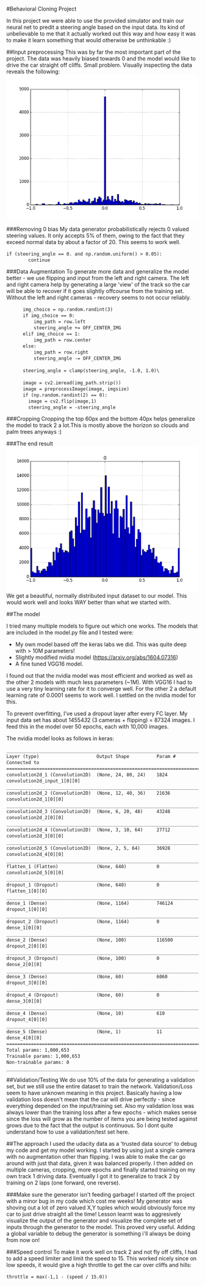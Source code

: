 
#Behavioral Cloning Project

In this project we were able to use the provided simulator and train our neural net to predit a steering angle based on the input data. Its kind of unbelievable to me that it actually worked out this way and how easy it was to make it learn something that would otherwise be unthinkable :) 

##Input preprocessing
This was by far the most important part of the project. The data was heavily biased towards 0 and the model would like to drive the car straight off cliffs. Small problem. Visually inspecting the data reveals the following:
![Original dataset, heavily zero biased](./original_dataset.png)

###Removing 0 bias
My data generator probabilistically rejects 0 valued steering values. It only accepts 5% of them, owing to the fact that they exceed normal data by about a factor of 20. This seems to work well.
```
if (steering_angle == 0. and np.random.uniform() > 0.05):
        continue
```

###Data Augmentation
To generate more data and generalize the model better - we use flipping and input from the left and right camera. The left and right camera help by generating a large 'view' of the track so the car will be able to recover if it goes slightly offcourse from the training set. Without the left and right cameras - recovery seems to not occur reliably. 
```
      img_choice = np.random.randint(3)
      if img_choice == 0:
          img_path = row.left
          steering_angle += OFF_CENTER_IMG
      elif img_choice == 1:
          img_path = row.center
      else:
          img_path = row.right
          steering_angle -= OFF_CENTER_IMG

      steering_angle = clamp(steering_angle, -1.0, 1.0)\
      
      image = cv2.imread(img_path.strip())
      image = preprocessImage(image, imgsize)
      if (np.random.randint(2) == 0):
        image = cv2.flip(image,1)
        steering_angle = -steering_angle
```
###Cropping
Cropping the top 60px and the bottom 40px helps generalize the model to track 2 a lot.This is mostly above the horizon so clouds and palm trees anyways :)

###The end result
![Balanced Data fed into model](./input_training_data.png)
We get a beautiful, normally distributed input dataset to our model. This would work well and looks WAY better than what we started with.

##The model

I tried many multiple models to figure out which one works. The models that are included in the model.py file and I tested were:
- My own model based off the keras labs we did. This was quite deep with > 10M parameters!
- Slightly modified nvidia model (https://arxiv.org/abs/1604.07316) 
- A fine tuned VGG16 model.

I found out that the nvidia model was most efficient and worked as well as the other 2 models with much less parameters (~1M). With VGG16 I had to use a very tiny learning rate for it to converge well. For the other 2 a default learning rate of 0.0001 seems to work well. I settled on the nvidia model for this.

To prevent overfitting, I've used a dropout layer after every FC layer. My input data set has about 14554*3*2 (3 cameras + flipping) = 87324 images. I feed this in the model over 50 epochs, each with 10,000 images.

The nvidia model looks as follows in keras:
```
____________________________________________________________________________________________________
Layer (type)                     Output Shape          Param #     Connected to                     
====================================================================================================
convolution2d_1 (Convolution2D)  (None, 24, 80, 24)    1824        convolution2d_input_1[0][0]      
____________________________________________________________________________________________________
convolution2d_2 (Convolution2D)  (None, 12, 40, 36)    21636       convolution2d_1[0][0]            
____________________________________________________________________________________________________
convolution2d_3 (Convolution2D)  (None, 6, 20, 48)     43248       convolution2d_2[0][0]            
____________________________________________________________________________________________________
convolution2d_4 (Convolution2D)  (None, 3, 10, 64)     27712       convolution2d_3[0][0]            
____________________________________________________________________________________________________
convolution2d_5 (Convolution2D)  (None, 2, 5, 64)      36928       convolution2d_4[0][0]            
____________________________________________________________________________________________________
flatten_1 (Flatten)              (None, 640)           0           convolution2d_5[0][0]            
____________________________________________________________________________________________________
dropout_1 (Dropout)              (None, 640)           0           flatten_1[0][0]                  
____________________________________________________________________________________________________
dense_1 (Dense)                  (None, 1164)          746124      dropout_1[0][0]                  
____________________________________________________________________________________________________
dropout_2 (Dropout)              (None, 1164)          0           dense_1[0][0]                    
____________________________________________________________________________________________________
dense_2 (Dense)                  (None, 100)           116500      dropout_2[0][0]                  
____________________________________________________________________________________________________
dropout_3 (Dropout)              (None, 100)           0           dense_2[0][0]                    
____________________________________________________________________________________________________
dense_3 (Dense)                  (None, 60)            6060        dropout_3[0][0]                  
____________________________________________________________________________________________________
dropout_4 (Dropout)              (None, 60)            0           dense_3[0][0]                    
____________________________________________________________________________________________________
dense_4 (Dense)                  (None, 10)            610         dropout_4[0][0]                  
____________________________________________________________________________________________________
dense_5 (Dense)                  (None, 1)             11          dense_4[0][0]                    
====================================================================================================
Total params: 1,000,653
Trainable params: 1,000,653
Non-trainable params: 0
____________________________________________________________________________________________________
```

##Validation/Testing
We do use 10% of the data for generating a validation set, but we still use the entire dataset to train the network. Validation/Loss seem to have unknown meaning in this project. Basically having a low validation loss doesn't mean that the car will drive perfectly - since everything depended on the input/training set. Also my validation loss was always lower than the training loss after a few epochs - which makes sense since the loss will grow as the number of items you are being tested against grows due to the fact that the output is continuous. So I dont quite understand how to use a validation/test set here.

##The approach
I used the udacity data as a 'trusted data source' to debug my code and get my model working. I started by using just a single camera with no augmentation other than flipping. I was able to make the car go around with just that data, given it was balanced properly. I then added on multiple cameras, cropping, more epochs and finally started training on my own track 1 driving data. Eventually I got it to generalize to track 2 by training on 2 laps (one forward, one reverse). 

###Make sure the generator isn't feeding garbage!
I started off the project with a minor bug in my code which cost me weeks! My generator was shoving out a lot of zero valued X,Y tuples which would obviously force my car to just drive straight all the time! Lesson learnt was to aggresively visualize the output of the generator and visualize the complete set of inputs through the generator to the model. This proved very useful. Adding a global variable to debug the generator is something i'll always be doing from now on!

###Speed control
To make it work well on track 2 and not fly off cliffs, I had to add a speed limiter and limit the speed to 15. This worked nicely since on low speeds, it would give a high throttle to get the car over cliffs and hills:
```
throttle = max(-1,1 - (speed / 15.0))
```

